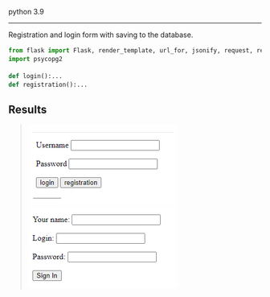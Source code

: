 python 3.9
___
Registration and login form with saving to the database. 
```py
from flask import Flask, render_template, url_for, jsonify, request, redirect
import psycopg2

def login():...
def registration():...
```

## Results
> ![Image](https://github.com/zuzuka28/mtuci_prog/raw/main/doc/regform0.png)
> ![Image](https://github.com/zuzuka28/mtuci_prog/raw/main/doc/regform1.png)
